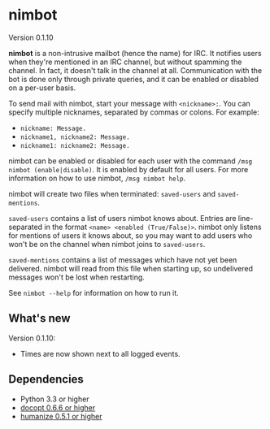 nimbot
======

Version 0.1.10

**nimbot** is a non-intrusive mailbot (hence the name) for IRC. It notifies
users when they're mentioned in an IRC channel, but without spamming the
channel. In fact, it doesn't talk in the channel at all. Communication with the
bot is done only through private queries, and it can be enabled or disabled on
a per-user basis.

To send mail with nimbot, start your message with ``<nickname>:``. You can
specify multiple nicknames, separated by commas or colons. For example:
* ``nickname: Message.``
* ``nickname1, nickname2: Message.``
* ``nickname1: nickname2: Message.``

nimbot can be enabled or disabled for each user with the command ``/msg nimbot
(enable|disable)``. It is enabled by default for all users. For more
information on how to use nimbot, ``/msg nimbot help``.

nimbot will create two files when terminated: ``saved-users`` and
``saved-mentions``.

``saved-users`` contains a list of users nimbot knows about. Entries are
line-separated in the format ``<name> <enabled (True/False)>``. nimbot only
listens for mentions of users it knows about, so you may want to add users who
won't be on the channel when nimbot joins to ``saved-users``.

``saved-mentions`` contains a list of messages which have not yet been
delivered.  nimbot will read from this file when starting up, so undelivered
messages won't be lost when restarting.

See ``nimbot --help`` for information on how to run it.

What's new
----------

Version 0.1.10:

* Times are now shown next to all logged events.

Dependencies
------------

* Python 3.3 or higher
* [docopt 0.6.6 or higher](https://pypi.python.org/pypi/docopt)
* [humanize 0.5.1 or higher](https://pypi.python.org/pypi/humanize)
